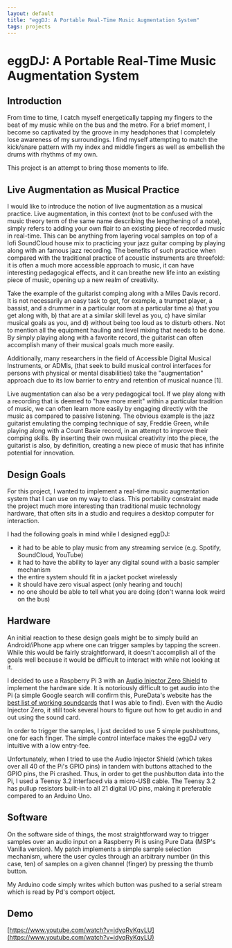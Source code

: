 ```yaml
---
layout: default
title: "eggDJ: A Portable Real-Time Music Augmentation System"
tags: projects
---
```


# eggDJ: A Portable Real-Time Music Augmentation System

## Introduction

From time to time, I catch myself energetically tapping my fingers to the beat of my music while on the bus and the metro. For a brief moment, I become so captivated by the groove in my headphones that I completely lose awareness of my surroundings. I find myself attempting to match the kick/snare pattern with my index and middle fingers as well as embellish the drums with rhythms of my own. 

This project is an attempt to bring those moments to life. 

## Live Augmentation as Musical Practice

I would like to introduce the notion of live augmentation as a musical practice. Live augmentation, in this context (not to be confused with the music theory term of the same name describing the lengthening of a note), simply refers to adding your own flair to an existing piece of recorded music in real-time. This can be anything from layering vocal samples on top of a lofi SoundCloud house mix to practicing your jazz guitar comping by playing along with an famous jazz recording. The benefits of such practice when compared with the traditional practice of acoustic instruments are threefold: it is often a much more accessible approach to music, it can have interesting pedagogical effects, and it can breathe new life into an existing piece of music, opening up a new realm of creativity. 

Take the example of the guitarist comping along with a Miles Davis record. It is not necessarily an easy task to get, for example, a trumpet player, a bassist, and a drummer in a particular room at a particular time a) that you get along with, b) that are at a similar skill level as you, c) have similar musical goals as you, and d) without being too loud as to disturb others. Not to mention all the equipment hauling and level mixing that needs to be done. By simply playing along with a favorite record, the guitarist can often accomplish many of their musical goals much more easily. 

Additionally, many researchers in the field of Accessible Digital Musical Instruments, or ADMIs, (that seek to build musical control interfaces for persons with physical or mental disabilities) take the "augmentation" approach due to its low barrier to entry and retention of musical nuance [1].

Live augmentation can also be a very pedagogical tool. If we play along with a recording that is deemed to "have more merit" within a particular tradition of music, we can often learn more easily by engaging directly with the music as compared to passive listening. The obvious example is the jazz guitarist emulating the comping technique of say, Freddie Green, while playing along with a Count Basie record, in an attempt to improve their comping skills. By inserting their own musical creativity into the piece, the guitarist is also, by definition, creating a new piece of music that has infinite potential for innovation. 

## Design Goals

For this project, I wanted to implement a real-time music augmentation system that I can use on my way to class. This portability constraint made the project much more interesting than traditional music technology hardware, that often sits in a studio and requires a desktop computer for interaction. 

I had the following goals in mind while I designed eggDJ: 

- it had to be able to play music from any streaming service (e.g. Spotify, SoundCloud, YouTube)
- it had to have the ability to layer any digital sound with a basic sampler mechanism
- the entire system should fit in a jacket pocket wirelessly
- it should have zero visual aspect (only hearing and touch)
- no one should be able to tell what you are doing (don't wanna look weird on the bus)

## Hardware 

An initial reaction to these design goals might be to simply build an Android/iPhone app where one can trigger samples by tapping the screen. While this would be fairly straightforward, it doesn't accomplish all of the goals well because it would be difficult to interact with while not looking at it. 

I decided to use a Raspberry Pi 3 with an [Audio Injector Zero Shield](http://www.audioinjector.net/rpi-zero) to implement the hardware side. It is notoriously difficult to get audio into the Pi (a simple Google search will confirm this, PureData's website has the [best list of working soundcards](https://puredata.info/docs/raspberry-pi) that I was able to find). Even with the Audio Injector Zero, it still took several hours to figure out how to get audio in and out using the sound card. 

In order to trigger the samples, I just decided to use 5 simple pushbuttons, one for each finger. The simple control interface makes the eggDJ very intuitive with a low entry-fee. 

Unfortunately, when I tried to use the Audio Injector Shield (which takes over all 40 of the Pi's GPIO pins) in tandem with buttons attached to the GPIO pins, the Pi crashed. Thus, in order to get the pushbutton data into the Pi, I used a Teensy 3.2 interfaced via a micro-USB cable. The Teensy 3.2 has pullup resistors built-in to all 21 digital I/O pins, making it preferable compared to an Arduino Uno. 

## Software 

On the software side of things, the most straightforward way to trigger samples over an audio input on a Raspberry Pi is using Pure Data (MSP's Vanilla version). My patch implements a simple sample selection mechanism, where the user cycles through an arbitrary number (in this case, ten) of samples on a given channel (finger) by pressing the thumb button. 

My Arduino code simply writes which button was pushed to a serial stream which is read by Pd's comport object. 

## Demo

[https://www.youtube.com/watch?v=idyqRyKqyLU](https://www.youtube.com/watch?v=idyqRyKqyLU)
